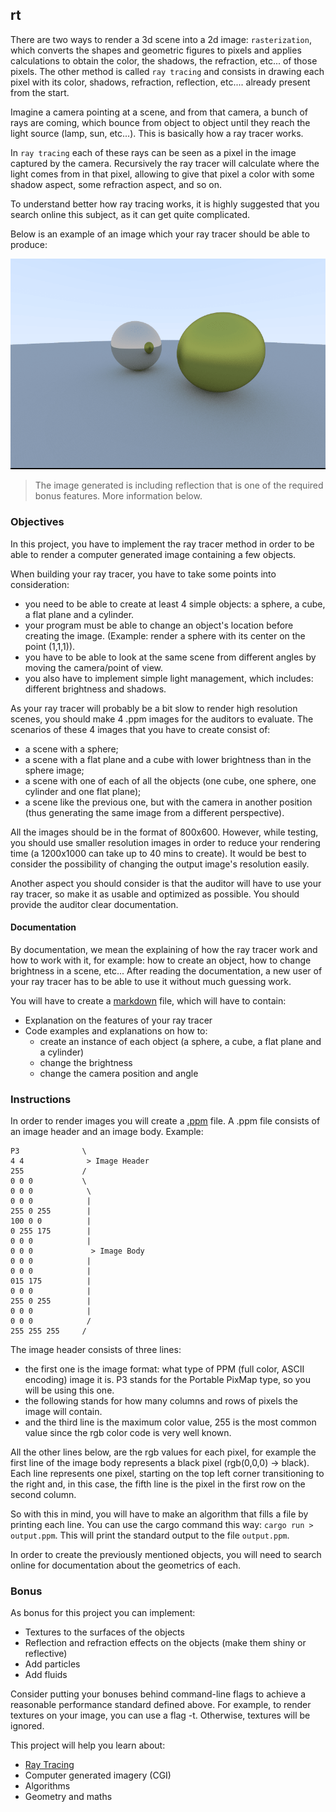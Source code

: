 ## rt

There are two ways to render a 3d scene into a 2d image: `rasterization`, which converts the shapes and geometric figures to pixels and applies calculations to obtain the color, the shadows, the refraction, etc... of those pixels. The other method is called `ray tracing` and consists in drawing each pixel with its color, shadows, refraction, reflection, etc.... already present from the start.

Imagine a camera pointing at a scene, and from that camera, a bunch of rays are coming, which bounce from object to object until they reach the light source (lamp, sun, etc...). This is basically how a ray tracer works.

In `ray tracing` each of these rays can be seen as a pixel in the image captured by the camera. Recursively the ray tracer will calculate where the light comes from in that pixel, allowing to give that pixel a color with some shadow aspect, some refraction aspect, and so on.

To understand better how ray tracing works, it is highly suggested that you search online this subject, as it can get quite complicated.

Below is an example of an image which your ray tracer should be able to produce:

![image.png](raytrace.png)

> The image generated is including reflection that is one of the required bonus features. More information below.

### Objectives

In this project, you have to implement the ray tracer method in order to be able to render a computer generated image containing a few objects.

When building your ray tracer, you have to take some points into consideration:

- you need to be able to create at least 4 simple objects: a sphere, a cube, a flat plane and a cylinder.
- your program must be able to change an object's location before creating the image. (Example: render a sphere with its center on the point (1,1,1)).
- you have to be able to look at the same scene from different angles by moving the camera/point of view.
- you also have to implement simple light management, which includes: different brightness and shadows.

As your ray tracer will probably be a bit slow to render high resolution scenes, you should make 4 .ppm images for the auditors to evaluate. The scenarios of these 4 images that you have to create consist of:

- a scene with a sphere;
- a scene with a flat plane and a cube with lower brightness than in the sphere image;
- a scene with one of each of all the objects (one cube, one sphere, one cylinder and one flat plane);
- a scene like the previous one, but with the camera in another position (thus generating the same image from a different perspective).

All the images should be in the format of 800x600. However, while testing, you should use smaller resolution images in order to reduce your rendering time (a 1200x1000 can take up to 40 mins to create). It would be best to consider the possibility of changing the output image's resolution easily.

Another aspect you should consider is that the auditor will have to use your ray tracer, so make it as usable and optimized as possible. You should provide the auditor clear documentation.

#### Documentation

By documentation, we mean the explaining of how the ray tracer work and how to work with it, for example: how to create an object, how to change brightness in a scene, etc... After reading the documentation, a new user of your ray tracer has to be able to use it without much guessing work.

You will have to create a [markdown](https://www.markdownguide.org/getting-started/) file, which will have to contain:

- Explanation on the features of your ray tracer
- Code examples and explanations on how to:
  - create an instance of each object (a sphere, a cube, a flat plane and a cylinder)
  - change the brightness
  - change the camera position and angle

### Instructions

In order to render images you will create a [.ppm](https://www.cs.swarthmore.edu/~soni/cs35/f13/Labs/extras/01/ppm_info.html) file. A .ppm file consists of an image header and an image body. Example:

```
P3              \
4 4              > Image Header
255             /
0 0 0           \
0 0 0            \
0 0 0            |
255 0 255        |
100 0 0          |
0 255 175        |
0 0 0            |
0 0 0             > Image Body
0 0 0            |
0 0 0            |
015 175          |
0 0 0            |
255 0 255        |
0 0 0            |
0 0 0            /
255 255 255     /
```

The image header consists of three lines:

- the first one is the image format: what type of PPM (full color, ASCII encoding) image it is. P3 stands for the Portable PixMap type, so you will be using this one.
- the following stands for how many columns and rows of pixels the image will contain.
- and the third line is the maximum color value, 255 is the most common value since the rgb color code is very well known.

All the other lines below, are the rgb values for each pixel, for example the first line of the image body represents a black pixel (rgb(0,0,0) -> black). Each line represents one pixel, starting on the top left corner transitioning to the right and, in this case, the fifth line is the pixel in the first row on the second column.

So with this in mind, you will have to make an algorithm that fills a file by printing each line. You can use the cargo command this way: `cargo run > output.ppm`. This will print the standard output to the file `output.ppm`.

In order to create the previously mentioned objects, you will need to search online for documentation about the geometrics of each.

### Bonus

As bonus for this project you can implement:

- Textures to the surfaces of the objects
- Reflection and refraction effects on the objects (make them shiny or reflective)
- Add particles
- Add fluids

Consider putting your bonuses behind command-line flags to achieve a reasonable performance standard defined above. For example, to render textures on your image, you can use a flag -t. Otherwise, textures will be ignored.

This project will help you learn about:

- [Ray Tracing](<https://en.wikipedia.org/wiki/Ray_tracing_(graphics)>)
- Computer generated imagery (CGI)
- Algorithms
- Geometry and maths
